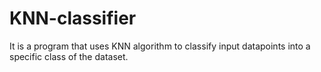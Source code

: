 # KNN-classifier
It is a program that uses KNN algorithm to classify input datapoints into a specific class of the dataset.
